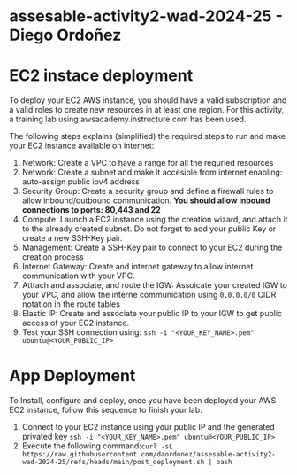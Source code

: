 # assesable-activity2-wad-2024-25 - Diego Ordoñez

# EC2 instace deployment
To deploy your EC2 AWS instance, you should have a valid subscription and a valid roles to create new resources in at least one region. For this activity, a training lab using awsacademy.instructure.com has been used.

The following steps explains (simplified) the required steps to run and make your EC2 instance available on internet:

1. Network: Create a VPC to have a range for all the requried resources
2. Network: Create a subnet and make it accesible from internet enabling: auto-assign public ipv4 address
3. Security Group: Create a security group and define a firewall rules to allow inbound/outbound communication. **You should allow inbound connections to ports: 80,443 and 22**
4. Compute: Launch a EC2 instance using the creation wizard, and attach it to the already created subnet. Do not forget to add your public Key or create a new SSH-Key pair.
5. Management: Create a SSH-Key pair to connect to your EC2 during the creation process
6. Internet Gateway: Create and internet gateway to allow internet communication with your VPC.
7. Atttach and associate, and route the IGW: Assoicate your created IGW to your VPC, and allow the interne communication using ```0.0.0.0/0``` CIDR notation in the route tables
8. Elastic IP: Create and associate your public IP to your IGW to get public access of your EC2 instance.
9. Test your SSH connection using: ``ssh -i "<YOUR_KEY_NAME>.pem" ubuntu@<YOUR_PUBLIC_IP>``

# App Deployment
To Install, configure and deploy, once you have been deployed your AWS EC2 instance, follow this sequence to finish your lab:

1. Connect to your EC2 instance using your public IP and the generated privated key ``ssh -i "<YOUR_KEY_NAME>.pem" ubuntu@<YOUR_PUBLIC_IP>``
2. Execute the following command:``curl -sL https://raw.githubusercontent.com/daordonez/assesable-activity2-wad-2024-25/refs/heads/main/post_deployment.sh | bash``
